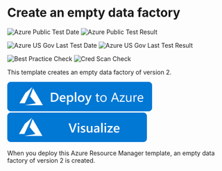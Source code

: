 # Create an empty data factory

![Azure Public Test Date](https://azurequickstartsservice.blob.core.windows.net/badges/101-data-factory-v2-create/PublicLastTestDate.svg)
![Azure Public Test Result](https://azurequickstartsservice.blob.core.windows.net/badges/101-data-factory-v2-create/PublicDeployment.svg)

![Azure US Gov Last Test Date](https://azurequickstartsservice.blob.core.windows.net/badges/101-data-factory-v2-create/FairfaxLastTestDate.svg)
![Azure US Gov Last Test Result](https://azurequickstartsservice.blob.core.windows.net/badges/101-data-factory-v2-create/FairfaxDeployment.svg)

![Best Practice Check](https://azurequickstartsservice.blob.core.windows.net/badges/101-data-factory-v2-create/BestPracticeResult.svg)
![Cred Scan Check](https://azurequickstartsservice.blob.core.windows.net/badges/101-data-factory-v2-create/CredScanResult.svg)

This template creates an empty data factory of version 2.  

[![Deploy To Azure](https://raw.githubusercontent.com/Azure/azure-quickstart-templates/master/1-CONTRIBUTION-GUIDE/images/deploytoazure.svg?sanitize=true)](https://portal.azure.com/#create/Microsoft.Template/uri/https%3A%2F%2Fraw.githubusercontent.com%2FAzure%2Fazure-quickstart-templates%2Fmaster%2F101-data-factory-v2-create%2Fazuredeploy.json)  [![Visualize](https://raw.githubusercontent.com/Azure/azure-quickstart-templates/master/1-CONTRIBUTION-GUIDE/images/visualizebutton.svg?sanitize=true)](http://armviz.io/#/?load=https%3A%2F%2Fraw.githubusercontent.com%2FAzure%2Fazure-quickstart-templates%2Fmaster%2F101-data-factory-v2-create%2Fazuredeploy.json)

When you deploy this Azure Resource Manager template, an empty data factory of version 2 is created.


